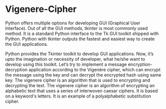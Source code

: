 # Vigenere-Cipher
Python offers multiple options for developing GUI (Graphical User Interface). Out of all the GUI methods, tkinter is most commonly used method. It is a standard Python interface to the Tk GUI toolkit shipped with Python. Python with tkinter outputs the fastest and easiest way to create the GUI applications.

Python provides the Tkinter toolkit to develop GUI applications. Now, it’s upto the imagination or necessity of developer, what he/she want to develop using this toolkit. Let’s try to implement a message encryption-decryption application according to the Vigenère cipher, which can encrypt the message using the key and can decrypt the encrypted hash using same key. The vigenere cipher is an algorithm that is used to encrypting and decrypting the text. The vigenere cipher is an algorithm of encrypting an alphabetic text that uses a series of interwoven caesar ciphers. It is based on a keyword's letters. It is an example of a polyalphabetic substitution cipher.
